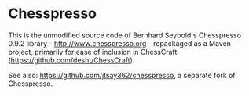 # Chesspresso 

This is the unmodified source code of Bernhard Seybold's Chesspresso 0.9.2 library - http://www.chesspresso.org - repackaged as a Maven project, primarily for ease of inclusion in ChessCraft (https://github.com/desht/ChessCraft).

See also: https://github.com/jtsay362/chesspresso, a separate fork of Chesspresso.


